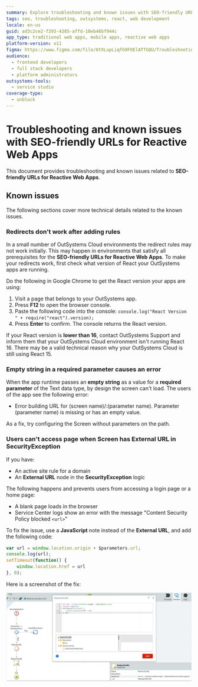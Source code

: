 ```yaml
---
summary: Explore troubleshooting and known issues with SEO-friendly URLs for Reactive Web Apps in OutSystems 11 (O11).
tags: seo, troubleshooting, outsystems, react, web development
locale: en-us
guid: ad3c2ce2-f393-4385-affd-10eb46bf944c
app_type: traditional web apps, mobile apps, reactive web apps
platform-version: o11
figma: https://www.figma.com/file/6tXLupLiqfG9FOElATTGQU/Troubleshooting?node-id=3327:418
audience:
  - frontend developers
  - full stack developers
  - platform administrators
outsystems-tools:
  - service studio
coverage-type:
  - unblock
---
```


# Troubleshooting and known issues with SEO-friendly URLs for Reactive Web Apps

This document provides troubleshooting and known issues related to **SEO-friendly URLs for Reactive Web Apps**.

## Known issues

The following sections cover more technical details related to the known issues.

### Redirects don't work after adding rules

In a small number of OutSystems Cloud environments the redirect rules may not work initially. This may happen in environments that satisfy all prerequisites for the **SEO-friendly URLs for Reactive Web Apps**. To make your redirects work, first check what version of React your OutSystems apps are running.

Do the following in Google Chrome to get the React version your apps are using:

1. Visit a page that belongs to your OutSystems app.
1. Press **F12** to open the browser console.
1. Paste the following code into the console: `console.log("React Version " + require("react").version);`
1. Press **Enter** to confirm. The console returns the React version.

If your React version is **lower than 16**, contact OutSystems Support and inform them that your OutSystems Cloud environment isn't running React 16. There may be a valid technical reason why your OutSystems Cloud is still using React 15.

### Empty string in a required parameter causes an error

When the app runtime passes an **empty string** as a value for a **required parameter** of the Text data type, by design the screen can't load. The users of the app see the following error:

* Error building URL for (screen name)/:(parameter name). Parameter (parameter name) is missing or has an empty value.

As a fix, try configuring the Screen without parameters on the path.

### Users can't access page when Screen has External URL in SecurityException

If you have:

* An active site rule for a domain
* An **External URL** node in the **SecurityException** logic

The following happens and prevents users from accessing a login page or a home page:

* A blank page loads in the browser
* Service Center logs show an error with the message "Content Security Policy blocked `<url>`"

To fix the issue, use a **JavaScript** note instead of the **External URL**, and add the following code:

```javascript
var url = window.location.origin + $parameters.url;
console.log(url);
setTimeout(function() {
    window.location.href = url
}, 0);
```

Here is a screenshot of the fix:

![Screenshot of OutSystems Service Studio showing the JavaScript workaround for redirecting to a URL within the SecurityException logic flow.](images/workaround-js-redirect-url-ss.png "JavaScript Redirect Workaround in OutSystems")
